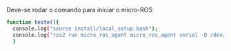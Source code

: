 Deve-se rodar o comando para iniciar o micro-ROS 

```sh
function teste(){
  console.log("source install/local_setup.bash");
  console.log("ros2 run micro_ros_agent micro_ros_agent serial -D /dev/<PORTA>");
  }

```
